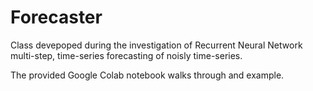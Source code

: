 # Forecaster
 Class devepoped during the investigation of Recurrent Neural Network multi-step, time-series forecasting of noisly time-series. 

The provided Google Colab notebook walks through and example. 
